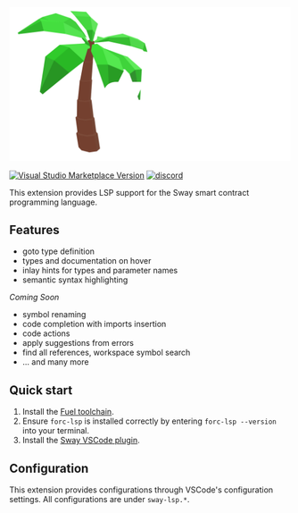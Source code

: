 <picture>
   <source media="(prefers-color-scheme: light)" srcset="./images/light/sway.png">
   <source media="(prefers-color-scheme: dark)" srcset="./images/dark/sway.png">
   <img alt="Sway VSCode Plugin" src="./images/dark/sway.png">
</picture>

[![Visual Studio Marketplace Version](https://img.shields.io/visual-studio-marketplace/v/FuelLabs.sway-vscode-plugin)](https://marketplace.visualstudio.com/items?itemName=FuelLabs.sway-vscode-plugin)
[![discord](https://img.shields.io/badge/chat%20on-discord-orange?&logo=discord&logoColor=ffffff&color=7389D8&labelColor=6A7EC2)](https://discord.gg/xfpK4Pe)

This extension provides LSP support for the Sway smart contract programming language.

## Features

- goto type definition 
- types and documentation on hover
- inlay hints for types and parameter names
- semantic syntax highlighting

_Coming Soon_

- symbol renaming
- code completion with imports insertion
- code actions
- apply suggestions from errors
- find all references, workspace symbol search
- ... and many more

## Quick start

1. Install the [Fuel toolchain](https://fuellabs.github.io/fuelup/master/installation/index.html).
1. Ensure `forc-lsp` is installed correctly by entering `forc-lsp --version` into your terminal.
1. Install the [Sway VSCode plugin](https://marketplace.visualstudio.com/items?itemName=FuelLabs.sway-vscode-plugin).

## Configuration

This extension provides configurations through VSCode's configuration settings. All configurations are under `sway-lsp.*`.
